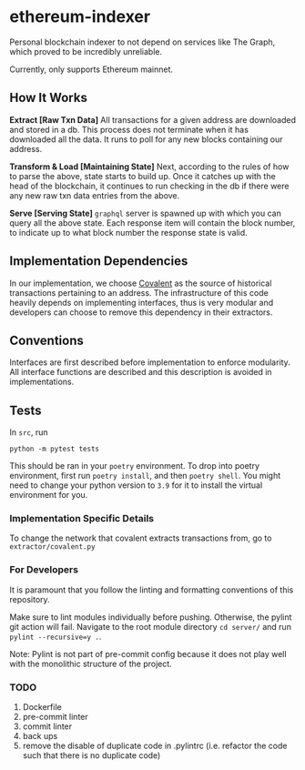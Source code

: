 # ethereum-indexer

Personal blockchain indexer to not depend on services like The Graph, which proved to be incredibly unreliable.

Currently, only supports Ethereum mainnet.

## How It Works

**Extract [Raw Txn Data]** All transactions for a given address are downloaded and stored in a db. This process does not terminate when it has downloaded all the data. It runs to poll for any new blocks containing our address.

**Transform & Load [Maintaining State]** Next, according to the rules of how to parse the above, state starts to build up. Once it catches up with the head of the blockchain, it continues to run checking in the db if there were any new raw txn data entries from the above.

**Serve [Serving State]** `graphql` server is spawned up with which you can query all the above state. Each response item will contain the block number, to indicate up to what block number the response state is valid.

## Implementation Dependencies

In our implementation, we choose [Covalent](https://www.covalenthq.com/) as the source of historical transactions pertaining to an address. The infrastructure of this code heavily depends on implementing interfaces, thus is very modular and developers can choose to remove this dependency in their extractors.

## Conventions

Interfaces are first described before implementation to enforce modularity. All interface functions are described and this description is avoided in implementations.

## Tests

In `src`, run

`python -m pytest tests`

This should be ran in your `poetry` environment. To drop into poetry environment, first run `poetry install`, and then `poetry shell`. You might need to change your python version to `3.9` for it to install the virtual environment for you.

### Implementation Specific Details

To change the network that covalent extracts transactions from, go to `extractor/covalent.py`

### For Developers

It is paramount that you follow the linting and formatting conventions of this repository.

Make sure to lint modules individually before pushing. Otherwise, the pylint git action will fail. Navigate to the root module directory `cd server/` and run `pylint --recursive=y .`. 

Note: Pylint is not part of pre-commit config because it does not play well with the monolithic structure of the project.

### TODO

1. Dockerfile
2. pre-commit linter
3. commit linter
4. back ups
5. remove the disable of duplicate code in .pylintrc (i.e. refactor the code such that there is no duplicate code)
